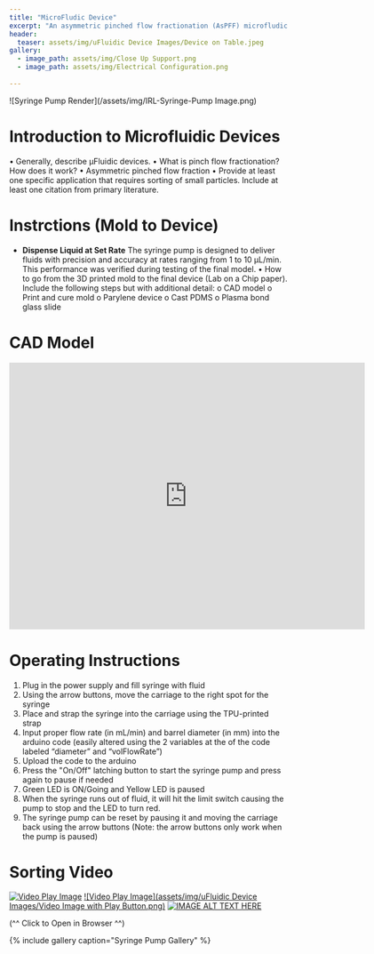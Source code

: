 ```yaml
---
title: "MicroFludic Device"
excerpt: "An asymmetric pinched flow fractionation (AsPFF) microfludic sorting device."
header:
  teaser: assets/img/uFluidic Device Images/Device on Table.jpeg
gallery:
  - image_path: assets/img/Close Up Support.png
  - image_path: assets/img/Electrical Configuration.png
   
---
```


![Syringe Pump Render](/assets/img/IRL-Syringe-Pump Image.png)

# Introduction to Microfluidic Devices

• Generally, describe μFluidic devices.
• What is pinch flow fractionation? How does it work?
• Asymmetric pinched flow fraction
• Provide at least one specific application that requires sorting of small particles. Include
at least one citation from primary literature. 

# Instrctions (Mold to Device)

* **Dispense Liquid at Set Rate** The syringe pump is designed to deliver fluids with precision and accuracy at rates ranging from 1 to 10 µL/min. This performance was verified during testing of the final model.
• How to go from the 3D printed mold to the final device (Lab on a Chip paper). Include
the following steps but with additional detail:
o CAD model
o Print and cure mold
o Parylene device
o Cast PDMS
o Plasma bond glass slide



# CAD Model
<iframe src="https://vanderbilt643.autodesk360.com/shares/public/SH286ddQT78850c0d8a4cb5f7ec64d6b820e?mode=embed" width="640" height="480" allowfullscreen="true" webkitallowfullscreen="true" mozallowfullscreen="true"  frameborder="0"></iframe>

# Operating Instructions

1. Plug in the power supply and fill syringe with fluid
2. Using the arrow buttons, move the carriage to the right spot for the syringe
3. Place and strap the syringe into the carriage using the TPU-printed strap
4. Input proper flow rate (in mL/min) and barrel diameter (in mm) into the arduino code (easily altered using the 2 variables at the of the code labeled “diameter” and “volFlowRate”)
5. Upload the code to the arduino
6. Press the "On/Off" latching button to start the syringe pump and press again to pause if needed
7. Green LED is ON/Going and Yellow LED is paused
8. When the syringe runs out of fluid, it will hit the limit switch causing the pump to stop and the LED to turn red.
9. The syringe pump can be reset by pausing it and moving the carriage back using the arrow buttons (Note: the arrow buttons only work when the pump is paused)

# Sorting Video
[![Video Play Image](https://img.youtube.com/vi/dTI9CPz5Ph0.jpg)](https://www.youtube.com/watch?v=dTI9CPz5Ph0)
[![Video Play Image](assets/img/uFluidic Device Images/Video Image with Play Button.png)](https://www.youtube.com/watch?v=dTI9CPz5Ph0)
[![IMAGE ALT TEXT HERE](https://img.youtube.com/vi/dTI9CPz5Ph0/0.jpg)](https://www.youtube.com/watch?v=dTI9CPz5Ph0)

(^^ Click to Open in Browser ^^)


{% include gallery caption="Syringe Pump Gallery" %}
